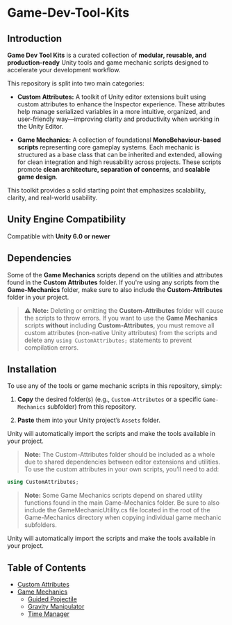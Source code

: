 # Game-Dev-Tool-Kits

## Introduction
**Game Dev Tool Kits** is a curated collection of **modular, reusable, and production-ready** Unity tools and game mechanic scripts designed to accelerate your development workflow.

This repository is split into two main categories:

- **Custom Attributes:**
	A toolkit of Unity editor extensions built using custom attributes to enhance the Inspector experience. These attributes help manage serialized variables in a more intuitive, organized, and user-friendly way—improving clarity and productivity when working in the Unity Editor.

- **Game Mechanics:**
	A collection of foundational **MonoBehaviour-based scripts** representing core gameplay systems. Each mechanic is structured as a base class that can be inherited and extended, allowing for clean integration and high reusability across projects. These scripts promote **clean architecture, separation of concerns**, and **scalable game design**.

This toolkit provides a solid starting point that emphasizes scalability, clarity, and real-world usability.

## Unity Engine Compatibility 
Compatible with **Unity 6.0 or newer**

## Dependencies
Some of the **Game Mechanics** scripts depend on the utilities and attributes found in the **Custom Attributes** folder. If you're using any scripts from the **Game-Mechanics** folder, make sure to also include the **Custom-Attributes** folder in your project.

>:warning: **Note:** Deleting or omitting the **Custom-Attributes** folder will cause the scripts to throw errors. If you want to use the **Game Mechanics** scripts **without** including **Custom-Attributes**, you must remove all custom attributes (non-native Unity attributes) from the scripts and delete any `using CustomAttributes;` statements to prevent compilation errors.

## Installation
To use any of the tools or game mechanic scripts in this repository, simply:

1. **Copy**  the desired folder(s) (e.g., `Custom-Attributes` or a specific `Game-Mechanics` subfolder) from this repository.

2. **Paste** them into your Unity project’s `Assets` folder.

Unity will automatically import the scripts and make the tools available in your project.

>**Note:** The Custom-Attributes folder should be included as a whole due to shared dependencies between editor extensions and utilities. To use the custom attributes in your own scripts, you’ll need to add:
```csharp
using CustomAttributes;
```

>**Note:** Some Game Mechanics scripts depend on shared utility functions found in the main Game-Mechanics folder.
Be sure to also include the GameMechanicUtility.cs file located in the root of the Game-Mechanics directory when copying individual game mechanic subfolders.

Unity will automatically import the scripts and make the tools available in your project.

## Table of Contents
- [Custom Attributes](<./Custom Attributes>)
- [Game Mechanics](<./Game Mechanics>)
	- [Guided Projectile](<./Game Mechanics/Guided Projectile>)
	- [Gravity Manipulator](<./Game Mechanics/Gravity Manipulator>)
	- [Time Manager](<./Game Mechanics/Time Manager>)
